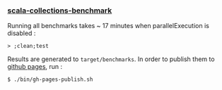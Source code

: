### [scala-collections-benchmark](https://l15k4.github.io/scala-collections-benchmark)

Running all benchmarks takes ~ 17 minutes when parallelExecution is disabled :
```
> ;clean;test
```
Results are generated to `target/benchmarks`. In order to publish them to [github pages](https://l15k4.github.io/scala-collections-benchmark), run :
```
$ ./bin/gh-pages-publish.sh
```